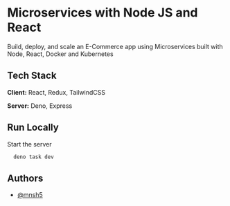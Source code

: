 # Microservices with Node JS and React

Build, deploy, and scale an E-Commerce app using Microservices built with Node, React, Docker and Kubernetes

## Tech Stack

**Client:** React, Redux, TailwindCSS

**Server:** Deno, Express

## Run Locally

Start the server

```bash
  deno task dev 
```

## Authors

- [@mnsh5](https://www.github.com/mnsh5)